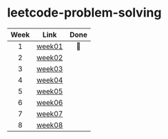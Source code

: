 # leetcode-problem-solving

| Week | Link              |    Done   |
|:----:|-------------------|:---------:|
|   1  | [week01](/week01) | :running: |
|   2  | [week02](/week02) |           |
|   3  | [week03](/week03) |           |
|   4  | [week04](/week04) |           |
|   5  | [week05](/week05) |           |
|   6  | [week06](/week06) |           |
|   7  | [week07](/week07) |           |
|   8  | [week08](/week08) |           |
